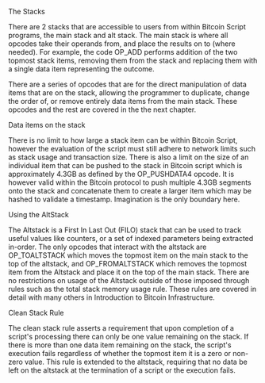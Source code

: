 The Stacks

There are 2 stacks that are accessible to users from within Bitcoin Script programs, the main stack and alt stack. The main stack is where all opcodes take their operands from, and place the results on to (where needed). For example, the code OP_ADD performs addition of the two topmost stack items, removing them from the stack and replacing them with a single data item representing the outcome.

There are a series of opcodes that are for the direct manipulation of data items that are on the stack, allowing the programmer to duplicate, change the order of, or remove entirely data items from the main stack. These opcodes and the rest are covered in the the next chapter. 

Data items on the stack

There is no limit to how large a stack item can be within Bitcoin Script, however the evaluation of the script must still adhere to network limits such as stack usage and transaction size. There is also a limit on the size of an individual item that can be pushed to the stack in Bitcoin script which is approximately 4.3GB as defined by the OP_PUSHDATA4 opcode. It is however valid within the Bitcoin protocol to push multiple 4.3GB segments onto the stack and concatenate them to create a larger item which may be hashed to validate a timestamp. Imagination is the only boundary here. 

Using the AltStack

The Altstack is a First In Last Out (FILO) stack that can be used to track useful values like counters, or a set of indexed parameters being extracted in-order. The only opcodes that interact with the altstack are OP_TOALTSTACK which moves the topmost item on the main stack to the top of the altstack, and OP_FROMALTSTACK which removes the topmost item from the Altstack and place it on the top of the main stack. There are no restrictions on usage of the Altstack outside of those imposed through rules such as the total stack memory usage rule. These rules are covered in detail with many others in Introduction to Bitcoin Infrastructure.

Clean Stack Rule

The clean stack rule asserts a requirement that upon completion of a script's processing there can only be one value remaining on the stack. If there is more than one data item remaining on the stack, the script's execution fails regardless of whether the topmost item it is a zero or non-zero value. This rule is extended to the altstack, requiring that no data be left on the altstack at the termination of a script or the execution fails.